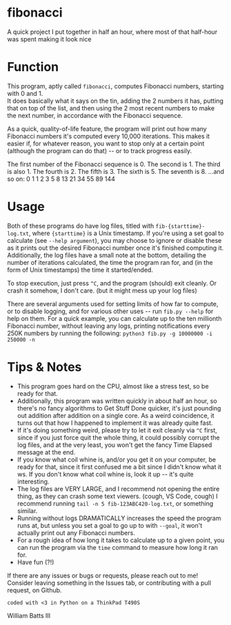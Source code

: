 # fibonacci
A quick project I put together in half an hour, where most of that half-hour was spent making it look nice

# Function
This program, aptly called `fibonacci`, computes Fibonacci numbers, starting with 0 and 1.  
It does basically what it says on the tin, adding the 2 numbers it has, putting that on top of the list, and then using the 2 most recent numbers to make the next number, in accordance with the Fibonacci sequence.

As a quick, quality-of-life feature, the program will print out how many Fibonacci numbers it's computed every 10,000 iterations.
This makes it easier if, for whatever reason, you want to stop only at a certain point (although the program can do that) -- or to track progress easily.

The first number of the Fibonacci sequence is 0. The second is 1. The third is also 1. The fourth is 2. The fifth is 3. The sixth is 5. The seventh is 8.
...and so on:
0 1 1 2 3 5 8 13 21 34 55 89 144

# Usage
Both of these programs do have log files, titled with `fib-{starttime}-log.txt`, where `{starttime}` is a Unix timestamp.
If you're using a set goal to calculate (see `--help argument`), you may choose to ignore or disable these as it prints out the desired Fibonacci number once it's finished computing it.
Additionally, the log files have a small note at the bottom, detailing the number of iterations calculated, the time the program ran for, and (in the form of Unix timestamps) the time it started/ended.

To stop execution, just press `^C`, and the program (should) exit cleanly.
Or crash it somehow, I don't care. (but it might mess up your log files)

There are several arguments used for setting limits of how far to compute, or to disable logging, and for various other uses -- run `fib.py --help` for help on them.
For a quick example, you can calculate up to the ten millionth Fibonacci number, without leaving any logs, printing notifications every 250K numbers by running the following:
`python3 fib.py -g 10000000 -i 250000 -n`

# Tips & Notes
- This program goes hard on the CPU, almost like a stress test, so be ready for that.
- Additionally, this program was written quickly in about half an hour, so there's no fancy algorithms to Get Stuff Done quicker, it's just pounding out addition after addition on a single core. As a weird coincidence, it turns out that how I happened to implement it was already quite fast.
- If it's doing something weird, please try to let it exit cleanly via `^C` first, since if you just force quit the whole thing, it could possibly corrupt the log files, and at the very least, you won't get the fancy Time Elapsed message at the end.
- If you know what coil whine is, and/or you get it on your computer, be ready for that, since it first confused me a bit since I didn't know what it ws. If you don't know what coil whine is, look it up -- it's quite interesting.
- The log files are VERY LARGE, and I recommend not opening the entire thing, as they can crash some text viewers. (cough, VS Code, cough) I recommend running `tail -n 5 fib-123ABC420-log.txt`, or something similar.
- Running without logs DRAMATICALLY increases the speed the program runs at, but unless you set a goal to go up to with `--goal`, it won't actually print out any Fibonacci numbers.
- For a rough idea of how long it takes to calculate up to a given point, you can run the program via the `time` command to measure how long it ran for.
- Have fun (?!)


If there are any issues or bugs or requests, please reach out to me! Consider leaving something in the Issues tab, or contributing with a pull request, on Github.

`coded with <3 in Python on a ThinkPad T490S`


William Batts III